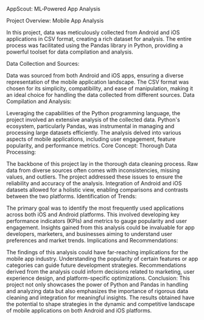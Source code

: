 AppScout: ML‑Powered App Analysis


Project Overview: Mobile App Analysis

In this project, data was meticulously collected from Android and iOS applications in CSV format, creating a rich dataset for analysis. The entire process was facilitated using the Pandas library in Python, providing a powerful toolset for data compilation and analysis.

Data Collection and Sources:

Data was sourced from both Android and iOS apps, ensuring a diverse representation of the mobile application landscape.
The CSV format was chosen for its simplicity, compatibility, and ease of manipulation, making it an ideal choice for handling the data collected from different sources.
Data Compilation and Analysis:

Leveraging the capabilities of the Python programming language, the project involved an extensive analysis of the collected data. Python's ecosystem, particularly Pandas, was instrumental in managing and processing large datasets efficiently.
The analysis delved into various aspects of mobile applications, including user engagement, feature popularity, and performance metrics.
Core Concept: Thorough Data Processing:

The backbone of this project lay in the thorough data cleaning process. Raw data from diverse sources often comes with inconsistencies, missing values, and outliers. The project addressed these issues to ensure the reliability and accuracy of the analysis.
Integration of Android and iOS datasets allowed for a holistic view, enabling comparisons and contrasts between the two platforms.
Identification of Trends:

The primary goal was to identify the most frequently used applications across both iOS and Android platforms. This involved developing key performance indicators (KPIs) and metrics to gauge popularity and user engagement.
Insights gained from this analysis could be invaluable for app developers, marketers, and businesses aiming to understand user preferences and market trends.
Implications and Recommendations:

The findings of this analysis could have far-reaching implications for the mobile app industry. Understanding the popularity of certain features or app categories can guide future development strategies.
Recommendations derived from the analysis could inform decisions related to marketing, user experience design, and platform-specific optimizations.
Conclusion:
This project not only showcases the power of Python and Pandas in handling and analyzing data but also emphasizes the importance of rigorous data cleaning and integration for meaningful insights. The results obtained have the potential to shape strategies in the dynamic and competitive landscape of mobile applications on both Android and iOS platforms.
